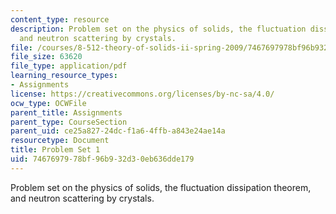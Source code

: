 ```yaml
---
content_type: resource
description: Problem set on the physics of solids, the fluctuation dissipation theorem,
  and neutron scattering by crystals.
file: /courses/8-512-theory-of-solids-ii-spring-2009/7467697978bf96b932d30eb636dde179_MIT8_512s09_pset011.pdf
file_size: 63620
file_type: application/pdf
learning_resource_types:
- Assignments
license: https://creativecommons.org/licenses/by-nc-sa/4.0/
ocw_type: OCWFile
parent_title: Assignments
parent_type: CourseSection
parent_uid: ce25a827-24dc-f1a6-4ffb-a843e24ae14a
resourcetype: Document
title: Problem Set 1
uid: 74676979-78bf-96b9-32d3-0eb636dde179
---
```

Problem set on the physics of solids, the fluctuation dissipation theorem, and neutron scattering by crystals.
